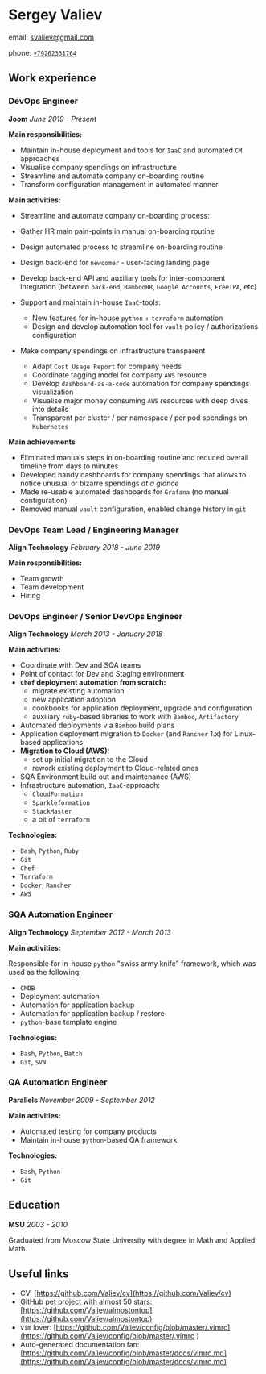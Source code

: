 # Sergey Valiev

email: [svaliev@gmail.com](mailto:svaliev@gmail.com)

phone: [`+79262331764`](tel:+79262331764)


## Work experience

### DevOps Engineer

**Joom**
*June 2019 - Present*


**Main responsibilities:**

* Maintain in-house deployment and tools for `IaaC` and automated `CM` approaches
* Visualise company spendings on infrastructure
* Streamline and automate company on-boarding routine
* Transform configuration management in automated manner


**Main activities:**

*  Streamline and automate company on-boarding process:
  * Gather HR main pain-points in manual on-boarding routine
  * Design automated process to streamline on-boarding routine
  * Design back-end for `newcomer` - user-facing landing page
  * Develop back-end API and auxiliary tools for inter-component integration
    (between `back-end`, `BambooHR`, `Google Accounts`, `FreeIPA`, etc)

* Support and maintain in-house `IaaC`-tools:
  * New features for in-house `python` + `terraform` automation
  * Design and develop automation tool for `vault` policy / authorizations
    configuration

* Make company spendings on infrastructure transparent
  * Adapt `Cost Usage Report` for company needs
  * Coordinate tagging model for company `AWS` resource
  * Develop `dashboard-as-a-code` automation for company spendings visualization
  * Visualise major money consuming `AWS` resources with deep dives into details
  * Transparent per cluster / per namespace / per pod spendings on `Kubernetes`


**Main achievements**

* Eliminated manuals steps in on-boarding routine and reduced overall timeline
  from days to minutes
* Developed handy dashboards for company spendings that allows
  to notice unusual or bizarre spendings *at a glance*
* Made re-usable automated dashboards for `Grafana` (no manual configuration)
* Removed manual `vault` configuration, enabled change history in `git`


### DevOps Team Lead / Engineering Manager

**Align Technology**
*February 2018 - June 2019*

**Main responsibilities:**

* Team growth
* Team development
* Hiring

### DevOps Engineer / Senior DevOps Engineer

**Align Technology**
*March 2013 - January 2018*


**Main activities:**

* Coordinate with Dev and SQA teams
* Point of contact for Dev and Staging environment
* **`Chef` deployment automation from scratch:**
    * migrate existing automation
    * new application adoption
    * cookbooks for application deployment, upgrade and configuration
    * auxiliary `ruby`-based libraries to work with `Bamboo`, `Artifactory`
* Automated deployments via `Bamboo` build plans
* Application deployment migration to `Docker` (and `Rancher` 1.x) for
    Linux-based applications
* **Migration to Cloud (AWS):**
    * set up initial migration to the Cloud
    * rework existing deployment to Cloud-related ones
* SQA Environment build out and maintenance (AWS)
* Infrastructure automation, `IaaC`-approach:
  * `CloudFormation`
  * `Sparkleformation`
  * `StackMaster`
  * a bit of `terraform`


**Technologies:**

* `Bash`, `Python`, `Ruby`
* `Git`
* `Chef`
* `Terraform`
* `Docker`, `Rancher`
* `AWS`


### SQA Automation Engineer

**Align Technology**
*September 2012 - March 2013*

**Main activities:**

Responsible for in-house `python` "swiss army knife" framework, which was used
as the following:

* `CMDB`
* Deployment automation
* Automation for application backup
* Automation for application backup / restore
* `python`-base template engine


**Technologies:**

* `Bash`, `Python`, `Batch`
* `Git`, `SVN`


### QA Automation Engineer
**Parallels**
*November 2009 - September 2012*

**Main activities:**

* Automated testing for company products
* Maintain in-house `python`-based QA framework

**Technologies:**

* `Bash`, `Python`
* `Git`

## Education

**MSU** *2003 - 2010*

Graduated from Moscow State University with degree in Math and Applied Math.

## Useful links

* CV: [https://github.com/Valiev/cv](https://github.com/Valiev/cv)
* GitHub pet project with almost 50 stars: [https://github.com/Valiev/almostontop](https://github.com/Valiev/almostontop)
* `Vim` lover: [https://github.com/Valiev/config/blob/master/.vimrc](https://github.com/Valiev/config/blob/master/.vimrc )
* Auto-generated documentation fan: [https://github.com/Valiev/config/blob/master/docs/vimrc.md](https://github.com/Valiev/config/blob/master/docs/vimrc.md)

